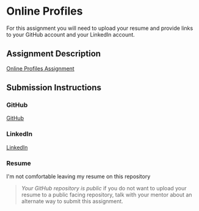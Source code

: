 # Online Profiles
For this assignment you will need to upload your resume and provide links to your GitHub account and your LinkedIn account.

## Assignment Description
[Online Profiles Assignment](https://education.launchcode.org/liftoff/modules/assignments/online-profiles)

## Submission Instructions
 
### GitHub
[GitHub](https://github.com/Marms314)
 
### LinkedIn
[LinkedIn](https://www.linkedin.com/in/maryarmstrong314/)

### Resume
I'm not comfortable leaving my resume on this repository

> *Your GitHub repository is public* if you do not want to upload your resume to a public facing repository, talk with your mentor about an alternate way to submit this assignment.
